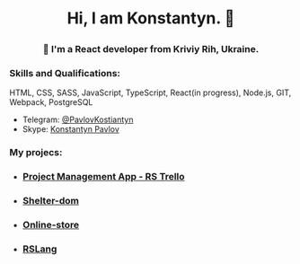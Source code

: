 # <p align="center"> Hi, I am Konstantyn. 👋</p>
### <p align="center">🌱 I'm a React developer from Kriviy Rih, Ukraine. </p>   
### Skills and Qualifications:
HTML, CSS, SASS, JavaScript, TypeScript, React(in progress), Node.js, GIT, Webpack, PostgreSQL   

   - Telegram: [@PavlovKostiantyn](https://t.me.PavlovKostiantyn)   
   - Skype: [Konstantyn Pavlov](https://join.skype.com/invite/NTVF81Ftp66k)   
   
### My projecs:  
  - ### [Project Management App - RS Trello](https://project-management-app-seala11.netlify.app/)
  - ### [Shelter-dom](https://kosta4310.github.io/shelter-dom/shelter-dom/pages/main/index.html)   
  - ### [Online-store](https://kosta4310.github.io/online-store/dist)   
  - ### [RSLang](https://rslang-kosta4310.netlify.app/)



<!--
**kosta4310/kosta4310** is a ✨ _special_ ✨ repository because its `README.md` (this file) appears on your GitHub profile.

Here are some ideas to get you started:

- 🔭 I’m currently working on ...
- 🌱 I’m currently learning ...
- 👯 I’m looking to collaborate on ...
- 🤔 I’m looking for help with ...
- 💬 Ask me about ...
- 📫 How to reach me: ...
- 😄 Pronouns: ...
- ⚡ Fun fact: ...
-->
